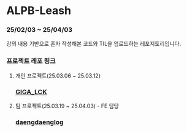 # ALPB-Leash

### 25/02/03 ~ 25/04/03

강의 내용 기반으로 혼자 작성해본 코드와 TIL을 업로드하는 레포지토리입니다.

### 프로젝트 레포 링크

1. 개인 프로젝트(25.03.06 ~ 25.03.12)

   ### [GIGA_LCK](https://github.com/yoonha97/GIGA_LCK)

2. 팀 프로젝트(25.03.19 ~ 25.04.03) - FE 담당

   ### [daengdaenglog](https://github.com/kt-project-7/daengdaenglog-fe)
